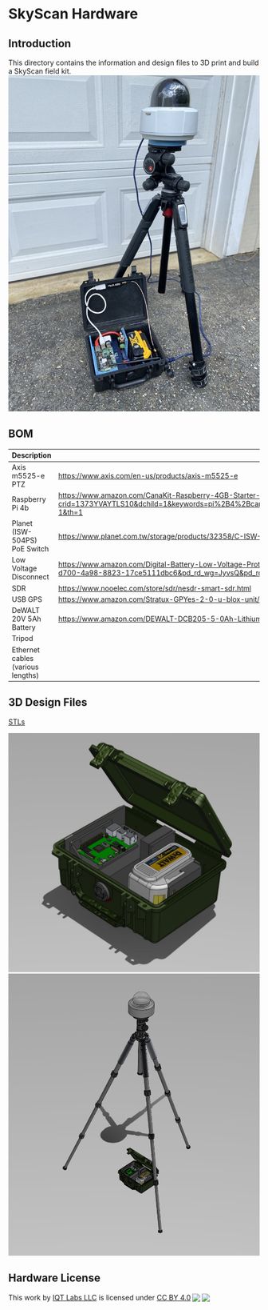 # SkyScan Hardware
## Introduction
This directory contains the information and design files to 3D print and build a SkyScan field kit.
![hardware](../media/hardware1.jpg)

## BOM
| Description                       | Link                                                                                                                                                                                                                                                                                    |
|-----------------------------------|-----------------------------------------------------------------------------------------------------------------------------------------------------------------------------------------------------------------------------------------------------------------------------------------|
| Axis m5525-e PTZ                  | https://www.axis.com/en-us/products/axis-m5525-e                                                                                                                                                                                                                                        |
| Raspberry Pi 4b                   | https://www.amazon.com/CanaKit-Raspberry-4GB-Starter-Kit/dp/B08956GVXN/ref=sr_1_1?crid=1373YVAYTLS10&dchild=1&keywords=pi%2B4%2Bcanakit&m=A30ZYR2W3VAJ0A&qid=1614097442&refinements=p_6%3AA30ZYR2W3VAJ0A&rnid=303116011&s=electronics&sprefix=pi4%2Bcan%2Celectronics%2C146&sr=1-1&th=1 |
| Planet (ISW-504PS) PoE Switch     | https://www.planet.com.tw/storage/products/32358/C-ISW-504PS_s.pdf                                                                                                                                                                                                                      |
| Low Voltage Disconnect            | https://www.amazon.com/Digital-Battery-Low-Voltage-Protection/dp/B07929Y5SZ/ref=pd_sbs_1?pd_rd_w=o0DaA&pf_rd_p=2419a049-62bf-452e-b0d0-ca5b7e35a7b4&pf_rd_r=89MV1M1EDB6CNF0437QS&pd_rd_r=d870a1be-d700-4a98-8823-17ce5111dbc6&pd_rd_wg=JyvsQ&pd_rd_i=B07929Y5SZ&psc=1                   |
| SDR                               | https://www.nooelec.com/store/sdr/nesdr-smart-sdr.html                                                                                                                                                                                                                                  |
| USB GPS                           | https://www.amazon.com/Stratux-GPYes-2-0-u-blox-unit/dp/B0716BK5NT/ref=sr_1_3?dchild=1&keywords=stratux+gps&qid=1612455641&sr=8-3                                                                                                                                                       |
| DeWALT 20V 5Ah Battery            | https://www.amazon.com/DEWALT-DCB205-5-0Ah-Lithium-Battery-Pack/dp/B00KWRM5Z4/ref=sr_1_9?dchild=1&keywords=dewalt+battery&qid=1620007627&sr=8-9                                                                                                                                         |
| Tripod                            |                                                                                                                                                                                                                                                                                         |
| Ethernet cables (various lengths) |                                                                                                                                                                                                                                                                                         |

## 3D Design Files

[STLs](STL)

![CAD1](../media/CAD1.jpg)
![CAD2](../media/CAD2.jpg)

## Hardware License

<p xmlns:dct="http://purl.org/dc/terms/" xmlns:cc="http://creativecommons.org/ns#" class="license-text">This work by <a rel="cc:attributionURL dct:creator" property="cc:attributionName" href="https://www.iqt.org/labs/">IQT Labs LLC</a> is licensed under <a rel="license" href="https://creativecommons.org/licenses/by/4.0">CC BY 4.0<img style="height:22px!important;margin-left:3px;vertical-align:text-bottom;" src="https://mirrors.creativecommons.org/presskit/icons/cc.svg?ref=chooser-v1" /><img style="height:22px!important;margin-left:3px;vertical-align:text-bottom;" src="https://mirrors.creativecommons.org/presskit/icons/by.svg?ref=chooser-v1" /></a></p>